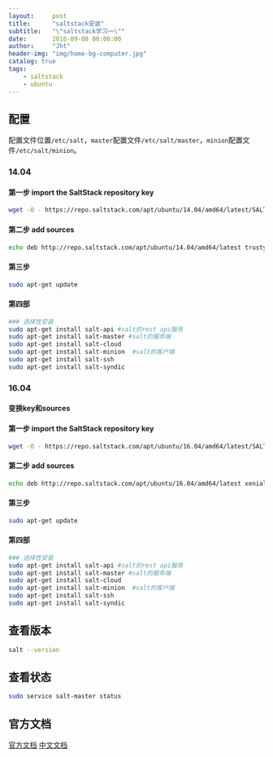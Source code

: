 ```yaml
---
layout:     post
title:      "saltstack安装"
subtitle:   "\"saltstack学习一\""
date:       2016-09-08 00:00:00
author:     "Jht"
header-img: "img/home-bg-computer.jpg"
catalog: true
tags:
    - saltstack
    - ubuntu
---
```




## 配置

配置文件位置`/etc/salt`，`master`配置文件`/etc/salt/master`，`minion`配置文件`/etc/salt/minion`。

### 14.04

#### 第一步 import the SaltStack repository key

```bash
wget -O - https://repo.saltstack.com/apt/ubuntu/14.04/amd64/latest/SALTSTACK-GPG-KEY.pub | sudo apt-key add -
```

#### 第二步 add sources 

```bash
echo deb http://repo.saltstack.com/apt/ubuntu/14.04/amd64/latest trusty main | sudo tee /etc/apt/sources.list.d/saltstack.list
```

#### 第三步

```bash
sudo apt-get update
```

#### 第四部

```bash
### 选择性安装
sudo apt-get install salt-api #salt的rest api服务
sudo apt-get install salt-master #salt的服务端
sudo apt-get install salt-cloud  
sudo apt-get install salt-minion  #salt的客户端
sudo apt-get install salt-ssh 
sudo apt-get install salt-syndic
```

### 16.04

#### 变换key和sources

#### 第一步 import the SaltStack repository key

```bash
wget -O - https://repo.saltstack.com/apt/ubuntu/16.04/amd64/latest/SALTSTACK-GPG-KEY.pub | sudo apt-key add -
```

#### 第二步 add sources 

```bash
echo deb http://repo.saltstack.com/apt/ubuntu/16.04/amd64/latest xenial main | sudo tee /etc/apt/sources.list.d/saltstack.list
```

#### 第三步

```bash
sudo apt-get update
```

#### 第四部

```bash
### 选择性安装
sudo apt-get install salt-api #salt的rest api服务
sudo apt-get install salt-master #salt的服务端
sudo apt-get install salt-cloud  
sudo apt-get install salt-minion  #salt的客户端
sudo apt-get install salt-ssh 
sudo apt-get install salt-syndic
```


## 查看版本 

```bash
salt --version
```

## 查看状态

```bash
sudo service salt-master status
```

## 官方文档

[官方文档](http://docs.saltstack.com/topics/installation/index.html#installation)
[中文文档](http://docs.saltstack.cn/topics/installation/index.html#installation) 
